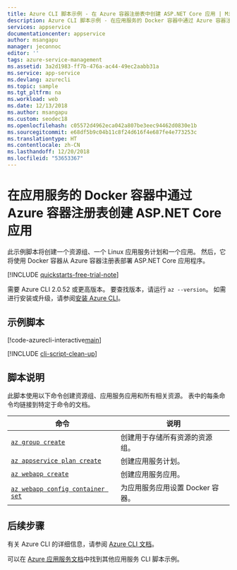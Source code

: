 ```yaml
---
title: Azure CLI 脚本示例 - 在 Azure 容器注册表中创建 ASP.NET Core 应用 | Microsoft Docs
description: Azure CLI 脚本示例 - 在应用服务的 Docker 容器中通过 Azure 容器注册表创建 ASP.NET Core 应用
services: appservice
documentationcenter: appservice
author: msangapu
manager: jeconnoc
editor: ''
tags: azure-service-management
ms.assetid: 3a2d1983-ff7b-476a-ac44-49ec2aabb31a
ms.service: app-service
ms.devlang: azurecli
ms.topic: sample
ms.tgt_pltfrm: na
ms.workload: web
ms.date: 12/13/2018
ms.author: msangapu
ms.custom: seodec18
ms.openlocfilehash: c05572d4962eca042a807be3eec94462d0830e1b
ms.sourcegitcommit: e68df5b9c04b11c8f24d616f4e687fe4e773253c
ms.translationtype: HT
ms.contentlocale: zh-CN
ms.lasthandoff: 12/20/2018
ms.locfileid: "53653367"
---
```

# <a name="create-an-aspnet-core-app-in-a-docker-container-in-app-service-from-azure-container-registry"></a>在应用服务的 Docker 容器中通过 Azure 容器注册表创建 ASP.NET Core 应用

此示例脚本将创建一个资源组、一个 Linux 应用服务计划和一个应用。 然后，它将使用 Docker 容器从 Azure 容器注册表部署 ASP.NET Core 应用程序。


[!INCLUDE [quickstarts-free-trial-note](../../../includes/quickstarts-free-trial-note.md)]

需要 Azure CLI 2.0.52 或更高版本。 要查找版本，请运行 `az --version`。 如需进行安装或升级，请参阅[安装 Azure CLI]( /cli/azure/install-azure-cli)。

## <a name="sample-script"></a>示例脚本

[!code-azurecli-interactive[main](../../../cli_scripts/app-service/deploy-linux-acr/deploy-linux-acr.sh "Linux Azure Container Registry")]

[!INCLUDE [cli-script-clean-up](../../../includes/cli-script-clean-up.md)]

## <a name="script-explanation"></a>脚本说明

此脚本使用以下命令创建资源组、应用服务应用和所有相关资源。 表中的每条命令均链接到特定于命令的文档。

| 命令 | 说明 |
|---|---|
| [`az group create`](/cli/azure/group?view=azure-cli-latest#az-group-create) | 创建用于存储所有资源的资源组。 |
| [`az appservice plan create`](/cli/azure/appservice/plan?view=azure-cli-latest#az-appservice-plan-create) | 创建应用服务计划。 |
| [`az webapp create`](/cli/azure/webapp?view=azure-cli-latest#az-webapp-create) | 创建应用服务应用。 |
| [`az webapp config container set`](/cli/azure/webapp/config/container?view=azure-cli-latest#az-webapp-config-container-set) | 为应用服务应用设置 Docker 容器。 |

## <a name="next-steps"></a>后续步骤

有关 Azure CLI 的详细信息，请参阅 [Azure CLI 文档](https://docs.microsoft.com/cli/azure)。

可以在 [Azure 应用服务文档](../samples-cli.md)中找到其他应用服务 CLI 脚本示例。
